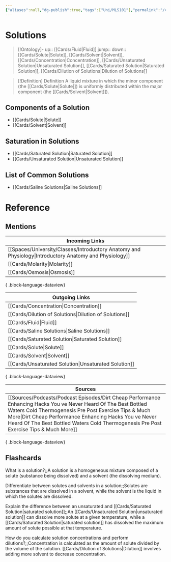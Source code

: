 ```yaml
---
{"aliases":null,"dg-publish":true,"tags":["Uni/MLS101"],"permalink":"/cards/solutions/","dgPassFrontmatter":true}
---
```


# Solutions

> [!Ontology]-
> up:: [[Cards/Fluid\|Fluid]]
> jump::
> down:: [[Cards/Solute\|Solute]], [[Cards/Solvent\|Solvent]], [[Cards/Concentration\|Concentration]], [[Cards/Unsaturated Solution\|Unsaturated Solution]], [[Cards/Saturated Solution\|Saturated Solution]], [[Cards/Dilution of Solutions\|Dilution of Solutions]]

> [!Definition] Definition
> A liquid mixture in which the minor component (the [[Cards/Solute\|Solute]]) is uniformly distributed within the major component (the [[Cards/Solvent\|Solvent]]).

## Components of a Solution

- [[Cards/Solute\|Solute]]
- [[Cards/Solvent\|Solvent]]

## Saturation in Solutions

- [[Cards/Saturated Solution\|Saturated Solution]]
- [[Cards/Unsaturated Solution\|Unsaturated Solution]]

## List of Common Solutions

- [[Cards/Saline Solutions\|Saline Solutions]]

# Reference

## Mentions

| Incoming Links                                                                                            |
| --------------------------------------------------------------------------------------------------------- |
| [[Spaces/University/Classes/Introductory Anatomy and Physiology\|Introductory Anatomy and Physiology]] |
| [[Cards/Molarity\|Molarity]]                                                                           |
| [[Cards/Osmosis\|Osmosis]]                                                                             |

{ .block-language-dataview}

| Outgoing Links                                            |
| --------------------------------------------------------- |
| [[Cards/Concentration\|Concentration]]                 |
| [[Cards/Dilution of Solutions\|Dilution of Solutions]] |
| [[Cards/Fluid\|Fluid]]                                 |
| [[Cards/Saline Solutions\|Saline Solutions]]           |
| [[Cards/Saturated Solution\|Saturated Solution]]       |
| [[Cards/Solute\|Solute]]                               |
| [[Cards/Solvent\|Solvent]]                             |
| [[Cards/Unsaturated Solution\|Unsaturated Solution]]   |

{ .block-language-dataview}

| Sources                                                                                                                                                                                                                                                                                                                               |
| ------------------------------------------------------------------------------------------------------------------------------------------------------------------------------------------------------------------------------------------------------------------------------------------------------------------------------------- |
| [[Sources/Podcasts/Podcast Episodes/Dirt Cheap Performance Enhancing Hacks You ve Never Heard Of  The Best Bottled Waters  Cold Thermogenesis Pre Post Exercise Tips  & Much More\|Dirt Cheap Performance Enhancing Hacks You ve Never Heard Of  The Best Bottled Waters  Cold Thermogenesis Pre Post Exercise Tips  & Much More]] |

{ .block-language-dataview}

## Flashcards

What is a solution?;;A solution is a homogeneous mixture composed of a solute (substance being dissolved) and a solvent (the dissolving medium).
<!--SR:!2023-10-15,3,150-->

Differentiate between solutes and solvents in a solution;;Solutes are substances that are dissolved in a solvent, while the solvent is the liquid in which the solutes are dissolved.
<!--SR:!2023-10-17,4,150-->

Explain the difference between an unsaturated and [[Cards/Saturated Solution\|saturated solution]];;An [[Cards/Unsaturated Solution\|unsaturated solution]] can dissolve more solute at a given temperature, while a [[Cards/Saturated Solution\|saturated solution]] has dissolved the maximum amount of solute possible at that temperature.
<!--SR:!2023-10-15,3,150-->

How do you calculate solution concentrations and perform dilutions?;;Concentration is calculated as the amount of solute divided by the volume of the solution. [[Cards/Dilution of Solutions\|Dilution]] involves adding more solvent to decrease concentration.
<!--SR:!2023-10-15,3,150-->

